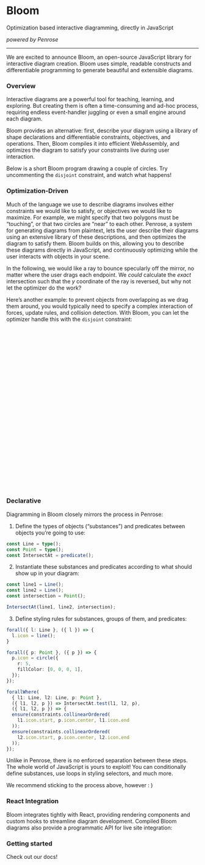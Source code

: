 <script setup>
import EigenReact from "../src/bloom-examples/eigen.tsx";
import CirclesReact from "../src/bloom-examples/circles.tsx";
import RaysReact from "../src/bloom-examples/rays.tsx";
import ReflectionReact from "../src/bloom-examples/reflection.tsx";
import CirclePackingReact from "../src/bloom-examples/circle_packing.tsx";
import { applyReactInVue } from 'veaury';
const Eigen = applyReactInVue(EigenReact);
const Circles = applyReactInVue(CirclesReact);
const RaysComponent = applyReactInVue(RaysReact);
const Reflection = applyReactInVue(ReflectionReact);
const CirclePacking = applyReactInVue(CirclePackingReact);
</script>

# Bloom

Optimization based interactive diagramming, directly in JavaScript

_powered by Penrose_

---

We are excited to announce Bloom, an open-source JavaScript library for interactive diagram creation.
Bloom uses simple, readable constructs and differentiable programming to generate
beautiful and extensible diagrams.

<Eigen/>

### Overview

Interactive diagrams are a powerful tool for teaching, learning, and
exploring. But creating them is often a time-consuming and ad-hoc process,
requiring endless event-handler juggling or even a small engine around
each diagram.

Bloom provides an alternative: first, describe your diagram using a
library of shape declarations and differentiable constraints, objectives,
and operations. Then, Bloom compiles it into efficient WebAssembly, and
optimizes the diagram to satisfy your constraints live during user
interaction.

Below is a short Bloom program drawing a couple of circles. Try
uncommenting the <code>disjoint</code> constraint, and watch what happens!

<Circles />

### Optimization-Driven

Much of the language we use to describe diagrams involves either
constraints we would like to satisfy, or objectives we would like to
maximize. For example, we might specify that two polygons must be
“touching”, or that two circles are “near” to each other. Penrose, a
system for generating diagrams from plaintext, lets the user describe
their diagrams using an extensive library of these descriptions, and then
optimizes the diagram to satisfy them. Bloom builds on this, allowing you
to describe these diagrams directly in JavaScript, and continuously
optimizing while the user interacts with objects in your scene.

In the following, we would like a ray to bounce specularly off the
mirror, no matter where the user drags each endpoint. We _could_
calculate the _exact_ intersection such that the $y$ coordinate of the
ray is reversed, but why not let the optimizer do the work?

<Reflection />

Here’s another example: to prevent objects from overlapping as we drag
them around, you would typically need to specify a complex interaction of
forces, update rules, and collision detection. With Bloom, you can let the
optimizer handle this with the <code>disjoint</code> constraint:

<div style="display: flex; flex-direction: row; justify-content: space-evenly; height: 30em">
<CirclePacking />
</div>

### Declarative

Diagramming in Bloom closely mirrors the process in Penrose:

  1. Define the types of objects (“substances”) and predicates between
objects you’re going to use:
```typescript
const Line = type();
const Point = type();
const IntersectAt = predicate();
```

  2. Instantiate these substances and predicates according to what should
show up in your diagram:
```typescript
const line1 = Line();
const line2 = Line();
const intersection = Point();

IntersectAt(line1, line2, intersection);
```

  3. Define styling rules for substances, groups of them, and predicates:

```typescript
forall({ l: Line }, ({ l }) => {
  l.icon = line();
}

forall({ p: Point }, ({ p }) => {
  p.icon = circle({
    r: 5,
    fillColor: [0, 0, 0, 1],
  });
});

forallWhere(
  { l1: Line, l2: Line, p: Point },
  ({ l1, l2, p }) => IntersectAt.test(l1, l2, p),
  ({ l1, l2, p }) => {
  ensure(constraints.collinearOrdered(
    l1.icon.start, p.icon.center, l1.icon.end
  ));
  ensure(constraints.collinearOrdered(
    l2.icon.start, p.icon.center, l2.icon.end
  ));
});
```

Unlike in Penrose, there is no enforced separation between these steps.
The whole world of JavaScript is yours to exploit! You can conditionally
define substances, use loops in styling selectors, and much more.

We recommend sticking to the process above, however : )

### React Integration
Bloom integrates tightly with React, providing rendering components and
custom hooks to streamline diagram development. Compiled Bloom diagrams
also provide a programmatic API for live site integration:

<RaysComponent />

### Getting started

Check out our docs!
